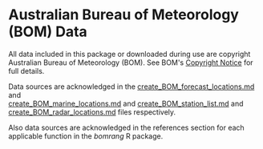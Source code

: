 # Australian Bureau of Meteorology (BOM) Data

All data included in this package or downloaded during use are copyright
Australian Bureau of Meteorology (BOM). See BOM's
[Copyright Notice](http://www.bom.gov.au/other/copyright.shtml) for full
details.

Data sources are acknowledged in the
[create_BOM_forecast_locations.md](create_BOM_forecast_locations.md) and  
[create_BOM_marine_locations.md](create_BOM_marine_locations.md) and
[create_BOM_station_list.md](create_BOM_station_list.md) and 
[create_BOM_radar_locations.md](create_BOM_radar_locations.md) files respectively.

Also data sources are acknowledged in the references section for each applicable
function in the _bomrang_ R package.
